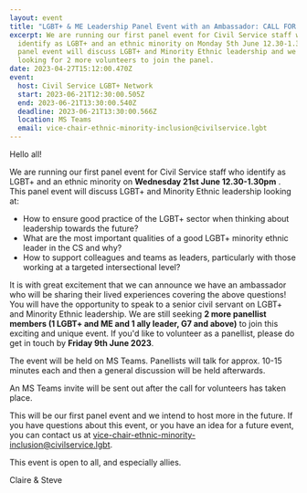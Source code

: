 ```yaml
---
layout: event
title: "LGBT+ & ME Leadership Panel Event with an Ambassador: CALL FOR VOLUNTEERS"
excerpt: We are running our first panel event for Civil Service staff who
  identify as LGBT+ and an ethnic minority on Monday 5th June 12.30-1.30pm. This
  panel event will discuss LGBT+ and Minority Ethnic leadership and we are
  looking for 2 more volunteers to join the panel.
date: 2023-04-27T15:12:00.470Z
event:
  host: Civil Service LGBT+ Network
  start: 2023-06-21T12:30:00.505Z
  end: 2023-06-21T13:30:00.540Z
  deadline: 2023-06-21T13:30:00.566Z
  location: MS Teams
  email: vice-chair-ethnic-minority-inclusion@civilservice.lgbt
---
```

<!--StartFragment-->

Hello all!

We are running our first panel event for Civil Service staff who identify as LGBT+ and an ethnic minority on **Wednesday 21st June 12.30-1.30pm** . This panel event will discuss LGBT+ and Minority Ethnic leadership looking at:

* How to ensure good practice of the LGBT+ sector when thinking about leadership towards the future?
* What are the most important qualities of a good LGBT+ minority ethnic leader in the CS and why?
* How to support colleagues and teams as leaders, particularly with those working at a targeted intersectional level?

It is with great excitement that we can announce we have an ambassador who will be sharing their lived experiences covering the above questions! You will have the opportunity to speak to a senior civil servant on LGBT+ and Minority Ethnic leadership. We are still seeking **2 more panellist members (1 LGBT+ and ME and 1 ally leader, G7 and above)** to join this exciting and unique event. If you'd like to volunteer as a panellist, please do get in touch by **Friday 9th June 2023**.

The event will be held on MS Teams. Panellists will talk for approx. 10-15 minutes each and then a general discussion will be held afterwards. 

A﻿n MS Teams invite will be sent out after the call for volunteers has taken place.

This will be our first panel event and we intend to host more in the future. If you have questions about this event, or you have an idea for a future event, you can contact us at [vice-chair-ethnic-minority-inclusion@civilservice.lgbt](mailto:vice-chair-ethnic-minority-inclusion@civilservice.lgbt).

This event is open to all, and especially allies.

Claire & Steve

<!--EndFragment-->